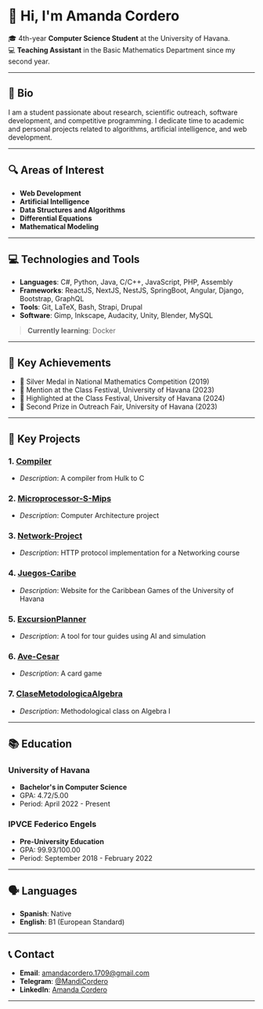# 👋 Hi, I'm Amanda Cordero

🎓 4th-year **Computer Science Student** at the University of Havana.  
💻 **Teaching Assistant** in the Basic Mathematics Department since my second year.

---

## 🌱 Bio
I am a student passionate about research, scientific outreach, software development, and competitive programming. I dedicate time to academic and personal projects related to algorithms, artificial intelligence, and web development.

---

## 🔍 Areas of Interest
- **Web Development**
- **Artificial Intelligence**
- **Data Structures and Algorithms**
- **Differential Equations**
- **Mathematical Modeling**

---

## 💻 Technologies and Tools
- **Languages**: C#, Python, Java, C/C++, JavaScript, PHP, Assembly
- **Frameworks**: ReactJS, NextJS, NestJS, SpringBoot, Angular, Django, Bootstrap, GraphQL
- **Tools**: Git, LaTeX, Bash, Strapi, Drupal
- **Software**: Gimp, Inkscape, Audacity, Unity, Blender, MySQL

> **Currently learning**: Docker

---

## 🏅 Key Achievements
- 🥈 Silver Medal in National Mathematics Competition (2019)
- 🥉 Mention at the Class Festival, University of Havana (2023)
- 🥈 Highlighted at the Class Festival, University of Havana (2024)
- 🥈 Second Prize in Outreach Fair, University of Havana (2023)

---

## 📂 Key Projects
### 1. **[Compiler](https://github.com/chriss8g/Compiler)**
   - *Description*: A compiler from Hulk to C

### 2. **[Microprocessor-S-Mips](https://github.com/AmandaCordero/Proyecto-2023)**
   - *Description*: Computer Architecture project

### 3. **[Network-Project](https://github.com/chriss8g/computer-networks-2024)**
   - *Description*: HTTP protocol implementation for a Networking course

### 4. **[Juegos-Caribe](https://github.com/chriss8g/Juegos-Caribe)**
   - *Description*: Website for the Caribbean Games of the University of Havana

### 5. **[ExcursionPlanner](https://github.com/AmandaCordero/ExcursionPlanner)**
   - *Description*: A tool for tour guides using AI and simulation

### 6. **[Ave-Cesar](https://github.com/chriss8g/Ave-Cesar)**
   - *Description*: A card game

### 7. **[ClaseMetodologicaAlgebra](https://github.com/chriss8g/ClaseMetodologicaAlgebra)**
   - *Description*: Methodological class on Algebra I

---

## 📚 Education
### **University of Havana**
- **Bachelor's in Computer Science**
- GPA: 4.72/5.00
- Period: April 2022 - Present

### **IPVCE Federico Engels**
- **Pre-University Education**
- GPA: 99.93/100.00
- Period: September 2018 - February 2022

---

## 🗣 Languages
- **Spanish**: Native
- **English**: B1 (European Standard)

---

## 📞 Contact
- **Email**: amandacordero.1709@gmail.com
- **Telegram**: [@MandiCordero](https://t.me/MandiCordero)
- **LinkedIn**: [Amanda Cordero](https://www.linkedin.com/in/amanda-cordero/)

---

<!--
**AmandaCordero/AmandaCordero** is a ✨ _special_ ✨ repository because its `README.md` (this file) appears on your GitHub profile.

Here are some ideas to get you started:

- 🔭 I’m currently working on ...
- 🌱 I’m currently learning ...
- 👯 I’m looking to collaborate on ...
- 🤔 I’m looking for help with ...
- 💬 Ask me about ...
- 📫 How to reach me: ...
- 😄 Pronouns: ...
- ⚡ Fun fact: ...
-->
